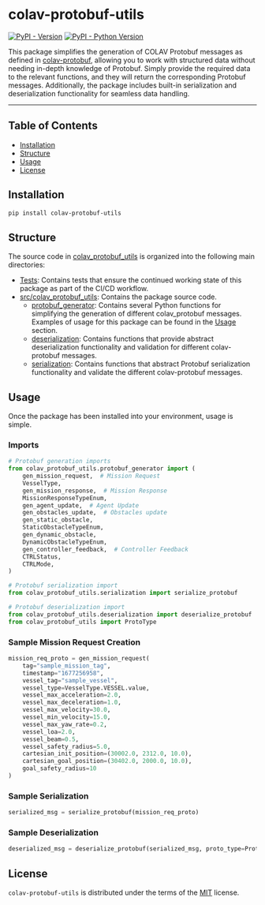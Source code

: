 # colav-protobuf-utils

[![PyPI - Version](https://img.shields.io/pypi/v/colav-protobuf-utils.svg)](https://pypi.org/project/colav-protobuf-utils)
[![PyPI - Python Version](https://img.shields.io/pypi/pyversions/colav-protobuf-utils.svg)](https://pypi.org/project/colav-protobuf-utils)

This package simplifies the generation of COLAV Protobuf messages as defined in [colav-protobuf](https://pypi.org/project/colav-protobuf/), allowing you to work with structured data without needing in-depth knowledge of Protobuf. Simply provide the required data to the relevant functions, and they will return the corresponding Protobuf messages. Additionally, the package includes built-in serialization and deserialization functionality for seamless data handling.

-----

## Table of Contents

- [Installation](#installation)
- [Structure](#structure)
- [Usage](#usage)
- [License](#license)

## Installation

```bash
pip install colav-protobuf-utils
```

## Structure

The source code in [colav_protobuf_utils](https://github.com/RyanMcKeeQUB/colav-protobuf-utils) is organized into the following main directories:

- [Tests](https://github.com/RyanMcKeeQUB/colav-protobuf-utils/tree/master/tests): Contains tests that ensure the continued working state of this package as part of the CI/CD workflow.
- [src/colav_protobuf_utils](https://github.com/RyanMcKeeQUB/colav-protobuf-utils/tree/master/src/colav_protobuf_utils): Contains the package source code.
    - [protobuf_generator](https://github.com/RyanMcKeeQUB/colav-protobuf-utils/tree/master/src/colav_protobuf_utils/protobuf_generator): Contains several Python functions for simplifying the generation of different colav_protobuf messages. Examples of usage for this package can be found in the [Usage](#usage) section.
    - [deserialization](https://github.com/RyanMcKeeQUB/colav-protobuf-utils/tree/master/src/colav_protobuf_utils/deserialization): Contains functions that provide abstract deserialization functionality and validation for different colav-protobuf messages.
    - [serialization](https://github.com/RyanMcKeeQUB/colav-protobuf-utils/tree/master/src/colav_protobuf_utils/serialization): Contains functions that abstract Protobuf serialization functionality and validate the different colav-protobuf messages.

## Usage

Once the package has been installed into your environment, usage is simple.

### Imports

```python
# Protobuf generation imports
from colav_protobuf_utils.protobuf_generator import (
    gen_mission_request,  # Mission Request 
    VesselType,
    gen_mission_response,  # Mission Response
    MissionResponseTypeEnum,
    gen_agent_update,  # Agent Update
    gen_obstacles_update,  # Obstacles update
    gen_static_obstacle, 
    StaticObstacleTypeEnum,
    gen_dynamic_obstacle,
    DynamicObstacleTypeEnum,
    gen_controller_feedback,  # Controller Feedback
    CTRLStatus,
    CTRLMode,
)

# Protobuf serialization import
from colav_protobuf_utils.serialization import serialize_protobuf

# Protobuf deserialization import
from colav_protobuf_utils.deserialization import deserialize_protobuf
from colav_protobuf_utils import ProtoType
```

### Sample Mission Request Creation

```python
mission_req_proto = gen_mission_request(
    tag="sample_mission_tag",
    timestamp="1677256958",
    vessel_tag="sample_vessel",
    vessel_type=VesselType.VESSEL.value,
    vessel_max_acceleration=2.0,
    vessel_max_deceleration=1.0,
    vessel_max_velocity=30.0,
    vessel_min_velocity=15.0,
    vessel_max_yaw_rate=0.2,
    vessel_loa=2.0,
    vessel_beam=0.5,
    vessel_safety_radius=5.0,
    cartesian_init_position=(30002.0, 2312.0, 10.0),
    cartesian_goal_position=(30402.0, 2000.0, 10.0),
    goal_safety_radius=10
)
```

### Sample Serialization

```python
serialized_msg = serialize_protobuf(mission_req_proto)
```

### Sample Deserialization

```python
deserialized_msg = deserialize_protobuf(serialized_msg, proto_type=ProtoType.MISSION_REQUEST)
```

## License

`colav-protobuf-utils` is distributed under the terms of the [MIT](https://spdx.org/licenses/MIT.html) license.
